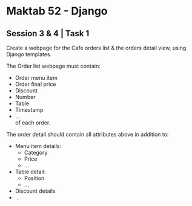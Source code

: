 # Maktab 52 - Django
## Session 3 & 4 | Task 1

Create a webpage for the Cafe orders list & the orders detail view, using Django templates.  

The Order list webpage must contain:
- Order menu item
- Order final price
- Discount 
- Number
- Table
- Timestamp
- ...  
of each order.
  

The order detail should contain all attributes above in addition to:
- Menu item details:
    - Category
    - Price
    - ...
- Table detail:
    - Position
    - ...
- Discount details
- ...

